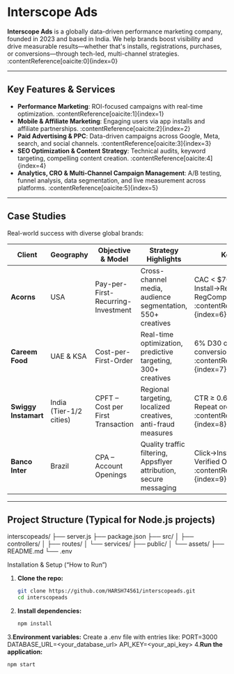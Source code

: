 # Interscope Ads

**Interscope Ads** is a globally data-driven performance marketing company, founded in 2023 and based in India. We help brands boost visibility and drive measurable results—whether that's installs, registrations, purchases, or conversions—through tech-led, multi-channel strategies. :contentReference[oaicite:0]{index=0}

---

##  Key Features & Services

- **Performance Marketing**: ROI-focused campaigns with real-time optimization. :contentReference[oaicite:1]{index=1}  
- **Mobile & Affiliate Marketing**: Engaging users via app installs and affiliate partnerships. :contentReference[oaicite:2]{index=2}  
- **Paid Advertising & PPC**: Data-driven campaigns across Google, Meta, search, and social channels. :contentReference[oaicite:3]{index=3}  
- **SEO Optimization & Content Strategy**: Technical audits, keyword targeting, compelling content creation. :contentReference[oaicite:4]{index=4}  
- **Analytics, CRO & Multi-Channel Campaign Management**: A/B testing, funnel analysis, data segmentation, and live measurement across platforms. :contentReference[oaicite:5]{index=5}  

---

##  Case Studies

Real-world success with diverse global brands:

| Client           | Geography          | Objective & Model               | Strategy Highlights                                      | Key Results                                 |
|------------------|--------------------|----------------------------------|----------------------------------------------------------|---------------------------------------------|
| **Acorns**        | USA                | Pay-per-First-Recurring-Investment | Cross-channel media, audience segmentation, 550+ creatives | CAC < $70; Install→RegComp: 13–15%; RegComp→FRIRT: 72–75% :contentReference[oaicite:6]{index=6} |
| **Careem Food**   | UAE & KSA          | Cost-per-First-Order             | Real-time optimization, predictive targeting, 300+ creatives | 6% D30 order cohort conversion; AOV $40–$50 :contentReference[oaicite:7]{index=7} |
| **Swiggy Instamart** | India (Tier-1/2 cities) | CPFT – Cost per First Transaction | Regional targeting, localized creatives, anti-fraud measures | CTR ≥ 0.6%; AOV ₹225; Repeat orders M0: 22% :contentReference[oaicite:8]{index=8} |
| **Banco Inter**   | Brazil             | CPA – Account Openings            | Quality traffic filtering, Appsflyer attribution, secure messaging | Click→Install CVR ≥ 0.10%; Verified Opening Rate: 1.2% :contentReference[oaicite:9]{index=9} |

---

##  Project Structure (Typical for Node.js projects)
interscopeads/
├── server.js
├── package.json
├── src/
│ ├── controllers/
│ ├── routes/
│ └── services/
├── public/
│ └── assets/
├── README.md
└── .env

Installation & Setup (“How to Run”)

1. **Clone the repo:**
   ```bash
   git clone https://github.com/HARSH74561/interscopeads.git
   cd interscopeads
2. **Install dependencies:**
   ```bash
   npm install
3.**Environment variables:**
  Create a .env file with entries like:
  PORT=3000
  DATABASE_URL=<your_database_url>
  API_KEY=<your_api_key>
4.**Run the application:**
  ```bash
  npm start
